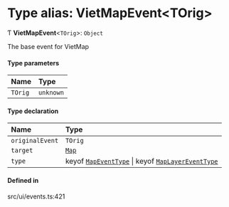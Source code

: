 # Type alias: VietMapEvent\<TOrig\>

Ƭ **VietMapEvent**\<`TOrig`\>: `Object`

The base event for VietMap

#### Type parameters

| Name | Type |
| :------ | :------ |
| `TOrig` | `unknown` |

#### Type declaration

| Name | Type |
| :------ | :------ |
| `originalEvent` | `TOrig` |
| `target` | [`Map`](../classes/Map.md) |
| `type` | keyof [`MapEventType`](MapEventType.md) \| keyof [`MapLayerEventType`](MapLayerEventType.md) |

#### Defined in

src/ui/events.ts:421
